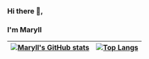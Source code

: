### Hi there 👋, 

### I'm Maryll
|[![Maryll's GitHub stats](https://github-readme-stats.vercel.app/api?username=Maryll-castelino&show_icons=true&theme=github_dark)](https://github.com/anuraghazra/github-readme-stats)|[![Top Langs](https://github-readme-stats.vercel.app/api/top-langs/?username=Maryll-castelino&theme=github_dark&layout=compact)](https://github.com/anuraghazra/github-readme-stats)|
|-------------|--------------|



<!--
**Maryll-castelino/Maryll-castelino** is a ✨ _special_ ✨ repository because its `README.md` (this file) appears on your GitHub profile.

Here are some ideas to get you started:

- 🔭 I’m currently working on ...
- 🌱 I’m currently learning ...
- 👯 I’m looking to collaborate on ...
- 🤔 I’m looking for help with ...
- 💬 Ask me about ...
- 📫 How to reach me: ...
- 😄 Pronouns: ...
- ⚡ Fun fact: ...
-->
